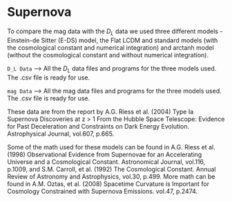 # Supernova

To compare the mag data with the $D_L$ data we used three different models - Einstein-de Sitter (E-DS) model, the Flat LCDM and standard models (with the cosmological constant and numerical integration) and arctanh model (without the cosmological constant and without numerical integration).  

`D_L Data` --> All the $D_L$ data files and programs for the three models used. The .csv file is ready for use.

`mag Data` --> All the mag data files and programs for the three models used. The .csv file is ready for use.

These data are from the report by A.G. Riess et al. (2004) Type Ia Supernova Discoveries at z > 1 From the Hubble Space Telescope: Evidence for Past Deceleration and Constraints on Dark Energy Evolution. Astrophysical Journal, vol.607, p.665. 

Some of the math used for these models can be found in A.G. Riess et al. (1998) Observational Evidence from Supernovae for an Accelerating Universe
and a Cosmological Constant. Astronomical Journal, vol.116, p.1009, and S.M. Carroll, et al. (1992) The Cosmological Constant. Annual Review of Astronomy and  Astrophysics, vol.30, p.499. More math can be found in A.M. Oztas, et al. (2008) Spacetime Curvature is Important for Cosmology Constrained with Supernova Emissions. vol.47,  p.2474.
